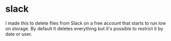 # slack

I made this to delete files from Slack on a free account that starts to run low on storage.  By default it deletes everything but it's possible to restrict it by date or user.
